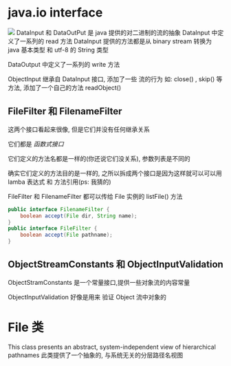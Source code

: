 # java.io interface

![](../img/ObjectStream.PNG)
DataInput 和 DataOutPut 是 java 提供的对二进制的流的抽象
DataInput 中定义了一系列的 read 方法
DataInput 提供的方法都是从 binary stream 转换为 java 基本类型 和 utf-8 的 String 类型

DataOutput 中定义了一系列的 write 方法

ObjectInput 继承自 DataInput 接口, 添加了一些 流的行为 如: close() , skip() 等方法, 添加了一个自己的方法 readObject()

## FileFilter 和 FilenameFilter

这两个接口看起来很像, 但是它们并没有任何继承关系

它们都是 *函数式接口*

它们定义的方法名都是一样的(你还说它们没关系), 参数列表是不同的

确实它们定义的方法目的是一样的, 之所以拆成两个接口是因为这样就可以可以用 lamba 表达式 和 方法引用(ps: 我猜的)

FileFilter 和 FilenameFilter 都可以传给 File 实例的 listFile() 方法

```java
public interface FilenameFilter {
    boolean accept(File dir, String name);
}
public interface FileFilter {
    boolean accept(File pathname);
}

```

## ObjectStreamConstants 和 ObjectInputValidation

ObjectStramConstants 是一个常量接口,提供一些对象流的内容常量

ObjectInputValidation 好像是用来 验证 Object 流中对象的

# File 类

This class presents an abstract, system-independent view of hierarchical pathnames
此类提供了一个抽象的, 与系统无关的分层路径名视图
